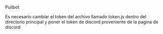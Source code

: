 Pulibot

Es necesario cambiar el token del archivo llamado token.js dentro del directorio principal y poner el token de discord proveniente de la pagina de discord